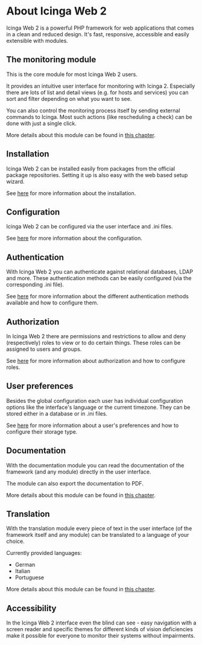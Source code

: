 # About Icinga Web 2 <a id="about"></a>

Icinga Web 2 is a powerful PHP framework for web applications that comes in a clean and reduced design.
It's fast, responsive, accessible and easily extensible with modules.

## The monitoring module <a id="about-monitoring"></a>

This is the core module for most Icinga Web 2 users.

It provides an intuitive user interface for monitoring with Icinga 2.
Especially there are lots of list and detail views (e.g. for hosts and services)
you can sort and filter depending on what you want to see.

You can also control the monitoring process itself by sending external commands to Icinga.
Most such actions (like rescheduling a check) can be done with just a single click.

More details about this module can be found in [this chapter](../modules/monitoring/doc/01-About.md#monitoring-module-about).

## Installation <a id="about-installation"></a>

Icinga Web 2 can be installed easily from packages from the official package repositories.
Setting it up is also easy with the web based setup wizard.

See [here](02-Installation.md#installation) for more information about the installation.

## Configuration <a id="about-configuration"></a>

Icinga Web 2 can be configured via the user interface and .ini files.

See [here](03-Configuration.md#configuration) for more information about the configuration.

## Authentication <a id="about-authentication"></a>

With Icinga Web 2 you can authenticate against relational databases, LDAP and more.
These authentication methods can be easily configured (via the corresponding .ini file).

See [here](05-Authentication.md#authentication) for more information about
the different authentication methods available and how to configure them.

## Authorization <a id="about-authorization"></a>

In Icinga Web 2 there are permissions and restrictions to allow and deny (respectively)
roles to view or to do certain things.
These roles can be assigned to users and groups.

See [here](06-Security.md#security) for more information about authorization
and how to configure roles.

## User preferences <a id="about-preferences"></a>

Besides the global configuration each user has individual configuration options
like the interface's language or the current timezone.
They can be stored either in a database or in .ini files.

See [here](07-Preferences.md#preferences) for more information about a user's preferences
and how to configure their storage type.

## Documentation <a id="about-documentation"></a>

With the documentation module you can read the documentation of the framework (and any module) directly in the user interface.

The module can also export the documentation to PDF.

More details about this module can be found in [this chapter](../modules/doc/doc/01-About.md#doc-module-about).

## Translation <a id="about-translation"></a>

With the translation module every piece of text in the user interface (of the framework itself and any module) can be translated to a language of your choice.

Currently provided languages:

* German
* Italian
* Portuguese

More details about this module can be found in [this chapter](../modules/translation/doc/01-About.md#translation-module-about).


## Accessibility <a id="about-accessibility"></a>

In the Icinga Web 2 interface even the blind can see - 
easy navigation with a screen reader and specific themes for different kinds of vision deficiencies
make it possible for everyone to monitor their systems without impairments.
